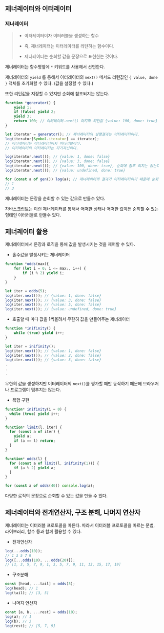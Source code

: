 ## 제너레이터와 이터레이터

### 제너레이터

> -  이터레이터이자 이터러블을 생성하는 함수
>
> - 즉, 제너레이터는 이터레이터를 리턴하는 함수이다.
>
> - 제너레이터는 순회할 값을 문장으로 표현한는 것이다.

제너레이터는 함수명앞에 `*` 키워드를 사용해서 선언한다.

제너레이터의 `yield` 를 통해서 이터레이터의 `next()` 메서드 리턴값인 `{ value, done }` 객체를 초기화할 수 있다. (값을 설정할 수 있다.)

또한 리턴값을 지정할 수 있지만 순회에 참조되지는 않는다.

```javascript
function *generator() {
    yield 1;
    if (false) yield 2;
    yield 3;
    return 100; // 이터레이터.next() 마지막 리턴값 {value: 100, done: true}
}

let iterator = generator(); // 제너레이터의 실행결과는 이터레이터이다.
log(iterator[Symbol.iterator] == iterator); 
// 이터레이터는 이터레이터이자 이터러블이다. 
// 이터레이터의 이터레이터는 자기자신이다.

log(iterator.next()); // {value: 1, done: false}
log(iterator.next()); // {value: 3, done: false}
log(iterator.next()); // {value: 100, done: true}, 순회에 참조 되지는 않는다.
log(iterator.next()); // {value: undefined, done: true}

for (const a of gen()) log(a); // 제너레이터의 결과가 이터레이터이기 때문에 순회가 가능하다.
// 1
// 3
```

제너레이터는 문장을 순회할 수 있는 값으로 만들수 있다. 

자바스크립트는 이런 제너레이터를 통해서 어떠한 상태나 어떠한 값이든 순회할 수 있는 형태인 이터러블로 만들수 있다.



## 제너레이터 활용

제너레이터에서 문장과 로직을 통해 값을 발생시키는 것을 제어할 수 있다.



- 홀수값을 발생시키는 제너레이터

```javascript
function *odds(max){
    for (let i = 0; i <= max;, i++) {
        if (i % 2) yield i;
    }
}

let iter = odds(5);
log(iter.next()); // {value: 1, done: false}
log(iter.next()); // {value: 3, done: false}
log(iter.next()); // {value: 5, done: false}
log(iter.next()); // {value: undefined, done: true}

```



- 호출할 때 마다 값을 1씩올려서 무한히 값을 만들어주는 제너레이터

```javascript
function *inifinity() {
    while (true) yield i++;
}

let iter = inifinity();
log(iter.next()); // {value: 1, done: false}
log(iter.next()); // {value: 2, done: false}
log(iter.next()); // {value: 3, done: false}
.
.
.
```

무한히 값을 생성하지만 이터레이터의 `next()`를 평가할 때만 동작하기 때문에 브라우저나 프로그램이 멈추지는 않는다.



- 복합 구현

```javascript
function* inifinity(i = 0) {
  while (true) yield i++;
}

function* limit(l, iter) {
  for (const a of iter) {
    yield a;
    if (a == l) return;
  }
}

function* odds(l) {
  for (const a of limit(l, inifinity(1))) {
    if (a % 2) yield a;
  }
}

for (const a of odds(40)) console.log(a);
```

다양한 로직의 문장으로 순회할 수 있는 값을 만들 수 있다.



## 제너레이터와 전개연산자, 구조 분해, 나머지 연산자

제너레이터는 이터러블 프로토콜을 따른다. 따라서 이터러블 프로토콜을 따르는 문법, 라이브러리, 함수 등과 함께 활용할 수 있다.



- 전개연산자

```javascript
log(...odds(10));
// 1 3 5 7 9
log([...odds(10), ...odds(20)]);
// [1, 3, 5, 7, 9, 1, 3, 5, 7, 9, 11, 13, 15, 17, 19]
```



- 구조분해

```javascript
const [head, ...tail] = odds(5);
log(head); // 1
log(tail); // [3, 5]
```



- 나머지 연산자

```javascript
const [a, b, ...rest] = odds(10);
log(a); // 1
log(b); // 3
log(rest); // [5, 7, 9]
```

